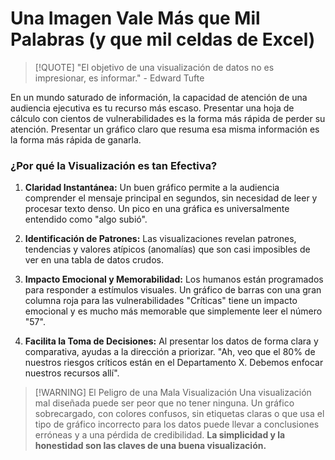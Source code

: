 # Una Imagen Vale Más que Mil Palabras (y que mil celdas de Excel)

> [!QUOTE] "El objetivo de una visualización de datos no es impresionar, es informar." - Edward Tufte

En un mundo saturado de información, la capacidad de atención de una audiencia ejecutiva es tu recurso más escaso. Presentar una hoja de cálculo con cientos de vulnerabilidades es la forma más rápida de perder su atención. Presentar un gráfico claro que resuma esa misma información es la forma más rápida de ganarla.

### ¿Por qué la Visualización es tan Efectiva?

1.  **Claridad Instantánea:** Un buen gráfico permite a la audiencia comprender el mensaje principal en segundos, sin necesidad de leer y procesar texto denso. Un pico en una gráfica es universalmente entendido como "algo subió".

2.  **Identificación de Patrones:** Las visualizaciones revelan patrones, tendencias y valores atípicos (anomalías) que son casi imposibles de ver en una tabla de datos crudos.

3.  **Impacto Emocional y Memorabilidad:** Los humanos están programados para responder a estímulos visuales. Un gráfico de barras con una gran columna roja para las vulnerabilidades "Críticas" tiene un impacto emocional y es mucho más memorable que simplemente leer el número "57".

4.  **Facilita la Toma de Decisiones:** Al presentar los datos de forma clara y comparativa, ayudas a la dirección a priorizar. "Ah, veo que el 80% de nuestros riesgos críticos están en el Departamento X. Debemos enfocar nuestros recursos allí".

> [!WARNING] El Peligro de una Mala Visualización
> Una visualización mal diseñada puede ser peor que no tener ninguna. Un gráfico sobrecargado, con colores confusos, sin etiquetas claras o que usa el tipo de gráfico incorrecto para los datos puede llevar a conclusiones erróneas y a una pérdida de credibilidad. **La simplicidad y la honestidad son las claves de una buena visualización.**